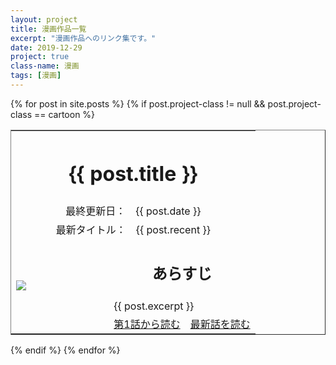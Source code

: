 ```yaml
---
layout: project
title: 漫画作品一覧
excerpt: "漫画作品へのリンク集です。"
date: 2019-12-29
project: true
class-name: 漫画
tags: [漫画]
---
```


<div>
  {% for post in site.posts %}
    {% if post.project-class != null && post.project-class == cartoon %}
      <div class="content" id="{{ post.aname }}">
        <table border="1" rules="none" cellpadding="15">
          <tr>
            <th colspan="3" align="center">
              <h1>{{ post.title }}</h1>
            </th>
          </tr>
          <tr>
            <td colspan="3" align="center">
              最終更新日：　{{ post.date }}
            </td>
          </tr>
          <tr>
            <td colspan="3" align="center">
              最新タイトル：　{{ post.recent }}
            </td>
          </tr>
          <tr>
            <td rowspan="3" width="40%">
              <img src = "{{ site.img }}/{{ post.aname }}-logo.png">
            </td>
            <td colspan="2" width="60%" align="center">
              <h2>あらすじ</h2>
            </td>
          </tr>
          <tr>
            <td colspan="2">
              {{ post.excerpt }}
            </td>
          </tr>
          <tr>
            <td align="center">
              <a class="btn zoombtn" href="{{ post.url-initial }}">
                第1話から読む
              </a>
            </td>
            <td align="center">
              <a class="btn zoombtn" href="{{ post.url-final }}">
                最新話を読む
              </a>
            </td>
          </tr>
        </table>
      </div>
    {% endif %}
  {% endfor %}
</div>


